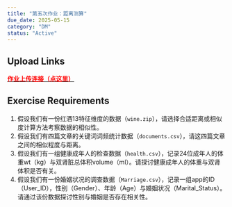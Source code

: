 ```yaml
---
title: "第五次作业：距离测算"
due_date: 2025-05-15
category: "DM"
status: "Active"
---
```


## Upload Links

[<span style="color:red; font-weight:bold">作业上传连接（点这里）</span>](https://pan.hunnu.edu.cn/u/d/00f65c0252f4445e8cdc/)

## Exercise Requirements
1. 假设我们有一份红酒13特征维度的数据（`wine.zip`），请选择合适距离或相似度计算方法考察数据的相似性。
2. 假设我们有四篇文章的关键词词频统计数据（`documents.csv`），请这四篇文章之间的相似程度与距离。
3. 假设我们有一组健康成年人的检查数据（`health.csv`），记录24位成年人的体重wt（kg）与双肾脏总体积volume（ml）。请探讨健康成年人的体重与双肾体积是否有关。
4. 假设我们有一份婚姻状况的调查数据（`Marriage.csv`），记录一组app的ID（User_ID），性别（Gender）、年龄（Age）与婚姻状况（Marital_Status）。请通过该份数据探讨性别与婚姻是否存在相关性。